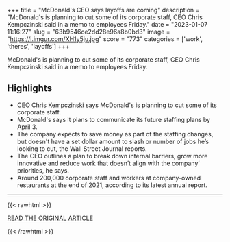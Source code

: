 +++
title = "McDonald's CEO says layoffs are coming"
description = "McDonald's is planning to cut some of its corporate staff, CEO Chris Kempczinski said in a memo to employees Friday."
date = "2023-01-07 11:16:27"
slug = "63b9546ce2dd28e96a8b0bd3"
image = "https://i.imgur.com/XH1y5ju.jpg"
score = "773"
categories = ['work', 'theres', 'layoffs']
+++

McDonald's is planning to cut some of its corporate staff, CEO Chris Kempczinski said in a memo to employees Friday.

## Highlights

- CEO Chris Kempczinski says McDonald's is planning to cut some of its corporate staff.
- McDonald's says it plans to communicate its future staffing plans by April 3.
- The company expects to save money as part of the staffing changes, but doesn't have a set dollar amount to slash or number of jobs he’s looking to cut, the Wall Street Journal reports.
- The CEO outlines a plan to break down internal barriers, grow more innovative and reduce work that doesn’t align with the company’ priorities, he says.
- Around 200,000 corporate staff and workers at company-owned restaurants at the end of 2021, according to its latest annual report.

---

{{< rawhtml >}}
  <p class="article-category">
    <a target="_blank" href="https://www.cnn.com/2023/01/06/business/mcdonalds-layoffs/index.html">READ THE ORIGINAL ARTICLE</a>
  </p>
{{< /rawhtml >}}
